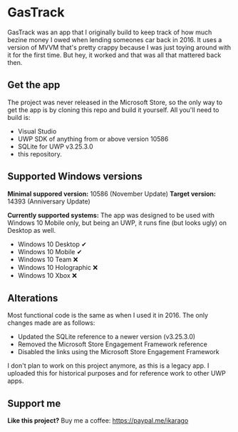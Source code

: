 # GasTrack
GasTrack was an app that I originally build to keep track of how much bezine money I owed when lending someones car back in 2016.
It uses a version of MVVM that's pretty crappy because I was just toying around with it for the first time. But hey, it worked and that was all that mattered back then.

## Get the app
The project was never released in the Microsoft Store, so the only way to get the app is by cloning this repo and build it yourself.
All you'll need to build is:
* Visual Studio
* UWP SDK of anything from or above version 10586
* SQLite for UWP v3.25.3.0 
* this repository.

## Supported Windows versions
**Minimal suppored version:** 10586 (November Update)
**Target version:** 14393 (Anniversary Update)

**Currently supported systems:**
The app was designed to be used with Windows 10 Mobile only, but being an UWP, it runs fine (but looks ugly) on Desktop as well.

* Windows 10 Desktop ✔
* Windows 10 Mobile ✔
* Windows 10 Team ❌
* Windows 10 Holographic ❌
* Windows 10 Xbox ❌

## Alterations
Most functional code is the same as when I used it in 2016. The only changes made are as follows:
* Updated the SQLite reference to a newer version (v3.25.3.0) 
* Removed the Microsoft Store Engagement Framework reference
* Disabled the links using the Microsoft Store Engagement Framework

I don't plan to work on this project anymore, as this is a legacy app. I uploaded this for historical purposes and for reference work to other UWP apps.

## Support me
**Like this project?** Buy me a coffee: https://paypal.me/ikarago
